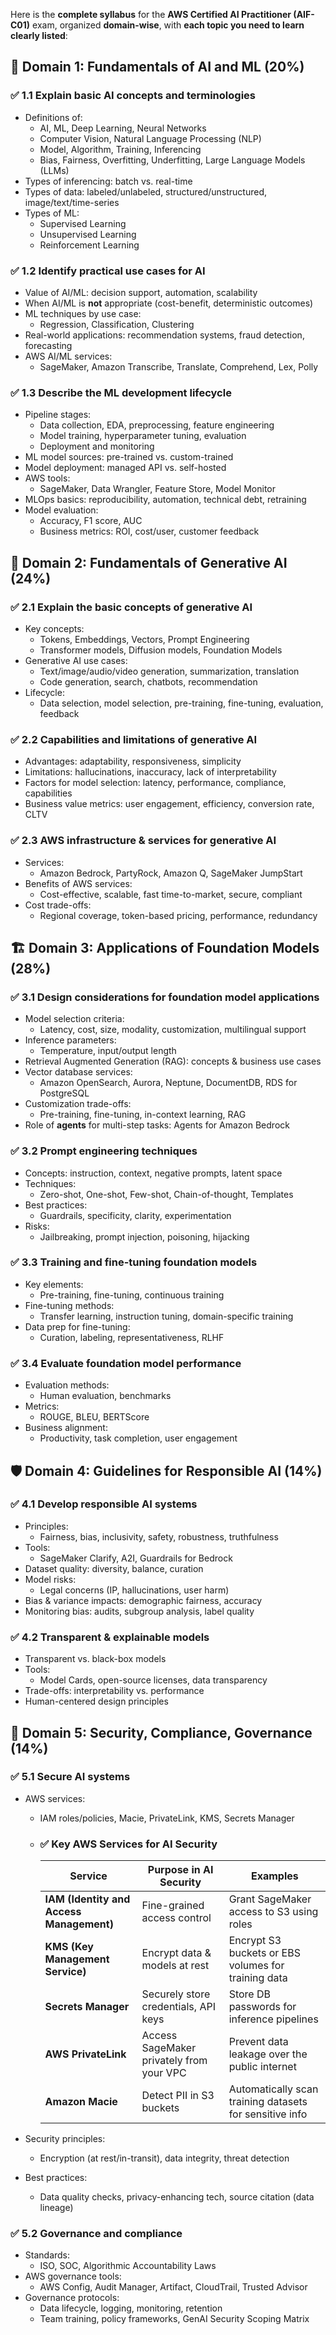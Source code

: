 Here is the **complete syllabus** for the **AWS Certified AI Practitioner (AIF-C01)** exam, organized **domain-wise**, with **each topic you need to learn clearly listed**:

## 🧠 Domain 1: Fundamentals of AI and ML (20%)
### ✅ 1.1 Explain basic AI concepts and terminologies
* Definitions of:
  * AI, ML, Deep Learning, Neural Networks
  * Computer Vision, Natural Language Processing (NLP)
  * Model, Algorithm, Training, Inferencing
  * Bias, Fairness, Overfitting, Underfitting, Large Language Models (LLMs)
* Types of inferencing: batch vs. real-time
* Types of data: labeled/unlabeled, structured/unstructured, image/text/time-series
* Types of ML:
  * Supervised Learning
  * Unsupervised Learning
  * Reinforcement Learning

### ✅ 1.2 Identify practical use cases for AI
* Value of AI/ML: decision support, automation, scalability
* When AI/ML is **not** appropriate (cost-benefit, deterministic outcomes)
* ML techniques by use case:
  * Regression, Classification, Clustering
* Real-world applications: recommendation systems, fraud detection, forecasting
* AWS AI/ML services:
  * SageMaker, Amazon Transcribe, Translate, Comprehend, Lex, Polly

### ✅ 1.3 Describe the ML development lifecycle
* Pipeline stages:
  * Data collection, EDA, preprocessing, feature engineering
  * Model training, hyperparameter tuning, evaluation
  * Deployment and monitoring
* ML model sources: pre-trained vs. custom-trained
* Model deployment: managed API vs. self-hosted
* AWS tools:
  * SageMaker, Data Wrangler, Feature Store, Model Monitor
* MLOps basics: reproducibility, automation, technical debt, retraining
* Model evaluation:
  * Accuracy, F1 score, AUC
  * Business metrics: ROI, cost/user, customer feedback

## 🤖 Domain 2: Fundamentals of Generative AI (24%)
### ✅ 2.1 Explain the basic concepts of generative AI
* Key concepts:
  * Tokens, Embeddings, Vectors, Prompt Engineering
  * Transformer models, Diffusion models, Foundation Models
* Generative AI use cases:
  * Text/image/audio/video generation, summarization, translation
  * Code generation, search, chatbots, recommendation
* Lifecycle:
  * Data selection, model selection, pre-training, fine-tuning, evaluation, feedback

### ✅ 2.2 Capabilities and limitations of generative AI
* Advantages: adaptability, responsiveness, simplicity
* Limitations: hallucinations, inaccuracy, lack of interpretability
* Factors for model selection: latency, performance, compliance, capabilities
* Business value metrics: user engagement, efficiency, conversion rate, CLTV

### ✅ 2.3 AWS infrastructure & services for generative AI
* Services:
  * Amazon Bedrock, PartyRock, Amazon Q, SageMaker JumpStart
* Benefits of AWS services:
  * Cost-effective, scalable, fast time-to-market, secure, compliant
* Cost trade-offs:
  * Regional coverage, token-based pricing, performance, redundancy

## 🏗️ Domain 3: Applications of Foundation Models (28%)
### ✅ 3.1 Design considerations for foundation model applications
* Model selection criteria:
  * Latency, cost, size, modality, customization, multilingual support
* Inference parameters:
  * Temperature, input/output length
* Retrieval Augmented Generation (RAG): concepts & business use cases
* Vector database services:
  * Amazon OpenSearch, Aurora, Neptune, DocumentDB, RDS for PostgreSQL
* Customization trade-offs:
  * Pre-training, fine-tuning, in-context learning, RAG
* Role of **agents** for multi-step tasks: Agents for Amazon Bedrock

### ✅ 3.2 Prompt engineering techniques
* Concepts: instruction, context, negative prompts, latent space
* Techniques:
  * Zero-shot, One-shot, Few-shot, Chain-of-thought, Templates
* Best practices:
  * Guardrails, specificity, clarity, experimentation
* Risks:
  * Jailbreaking, prompt injection, poisoning, hijacking

### ✅ 3.3 Training and fine-tuning foundation models
* Key elements:
  * Pre-training, fine-tuning, continuous training
* Fine-tuning methods:
  * Transfer learning, instruction tuning, domain-specific training
* Data prep for fine-tuning:
  * Curation, labeling, representativeness, RLHF

### ✅ 3.4 Evaluate foundation model performance
* Evaluation methods:
  * Human evaluation, benchmarks
* Metrics:
  * ROUGE, BLEU, BERTScore
* Business alignment:
  * Productivity, task completion, user engagement

## 🛡️ Domain 4: Guidelines for Responsible AI (14%)
### ✅ 4.1 Develop responsible AI systems
* Principles:
  * Fairness, bias, inclusivity, safety, robustness, truthfulness
* Tools:
  * SageMaker Clarify, A2I, Guardrails for Bedrock
* Dataset quality: diversity, balance, curation
* Model risks:
  * Legal concerns (IP, hallucinations, user harm)
* Bias & variance impacts: demographic fairness, accuracy
* Monitoring bias: audits, subgroup analysis, label quality

### ✅ 4.2 Transparent & explainable models
* Transparent vs. black-box models
* Tools:
  * Model Cards, open-source licenses, data transparency
* Trade-offs: interpretability vs. performance
* Human-centered design principles
  
## 🔐 Domain 5: Security, Compliance, Governance (14%)

### ✅ 5.1 Secure AI systems
* AWS services:
  * IAM roles/policies, Macie, PrivateLink, KMS, Secrets Manager
  * ### ✅ **Key AWS Services for AI Security**
     | **Service**                              | **Purpose in AI Security**               | **Examples**                                            |
     | ---------------------------------------- | ---------------------------------------- | ------------------------------------------------------- |
     | **IAM (Identity and Access Management)** | Fine-grained access control              | Grant SageMaker access to S3 using roles                |
     | **KMS (Key Management Service)**         | Encrypt data & models at rest            | Encrypt S3 buckets or EBS volumes for training data     |
     | **Secrets Manager**                      | Securely store credentials, API keys     | Store DB passwords for inference pipelines              |
     | **AWS PrivateLink**                      | Access SageMaker privately from your VPC | Prevent data leakage over the public internet           |
     | **Amazon Macie**                         | Detect PII in S3 buckets                 | Automatically scan training datasets for sensitive info |

* Security principles:
  * Encryption (at rest/in-transit), data integrity, threat detection
* Best practices:
  * Data quality checks, privacy-enhancing tech, source citation (data lineage)

### ✅ 5.2 Governance and compliance
* Standards:
  * ISO, SOC, Algorithmic Accountability Laws
* AWS governance tools:
  * AWS Config, Audit Manager, Artifact, CloudTrail, Trusted Advisor
* Governance protocols:
  * Data lifecycle, logging, monitoring, retention
  * Team training, policy frameworks, GenAI Security Scoping Matrix

